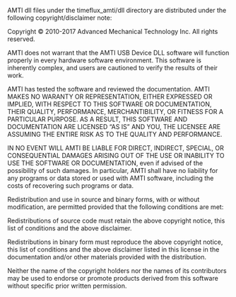AMTI dll files under the timeflux_amti/dll directory are distributed 
under the following copyright/disclaimer note:

Copyright © 2010-2017 Advanced Mechanical Technology Inc. All rights reserved.

AMTI does not warrant that the AMTI USB Device DLL software will function 
properly in every hardware software environment. 
This software is inherently complex, and users are cautioned to verify the 
results of their work.

AMTI has tested the software and reviewed the documentation. 
AMTI MAKES NO WARANTY OR REPRESENTATION, EITHER EXPRESSED OR IMPLIED, WITH 
RESPECT TO THIS SOFTWARE OR DOCUMENTATION, THEIR QUALITY, PERFORMANCE, 
MERCHANTIBILITY, OR FITNESS FOR A PARTICULAR PURPOSE. AS A RESULT, THIS 
SOFTWARE AND DOCUMENTATION ARE LICENSED “AS IS” AND YOU, THE LICENSEE ARE 
ASSUMING THE ENTIRE RISK AS TO THE QUALITY AND PERFORMANCE.

IN NO EVENT WILL AMTI BE LIABLE FOR DIRECT, INDIRECT, SPECIAL, OR CONSEQUENTIAL 
DAMAGES ARISING OUT OF THE USE OR INABILITY TO USE THE SOFTWARE OR 
DOCUMENTATION, even if advised of the possibility of such damages. 
In particular, AMTI shall have no liability for any programs or data stored or 
used with AMTI software, including the costs of recovering such programs or data.

Redistribution and use in source and binary forms, with or without modification, 
are permitted provided that the following conditions are met:

Redistributions of source code must retain the above copyright notice, this 
list of conditions and the above disclaimer.

Redistributions in binary form must reproduce the above copyright notice, this 
list of conditions and the above disclaimer listed in this license in the 
documentation and/or other materials provided with the distribution.

Neither the name of the copyright holders nor the names of its contributors may 
be used to endorse or promote products derived from this software without 
specific prior written permission.


